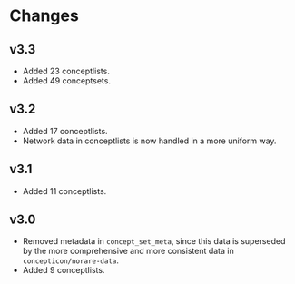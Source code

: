 # Changes

## v3.3

- Added 23 conceptlists.
- Added 49 conceptsets.

## v3.2

- Added 17 conceptlists.
- Network data in conceptlists is now handled in a more uniform way.


## v3.1

- Added 11 conceptlists.


## v3.0

- Removed metadata in `concept_set_meta`, since this data is superseded by the more comprehensive and
  more consistent data in `concepticon/norare-data`.
- Added 9 conceptlists.
